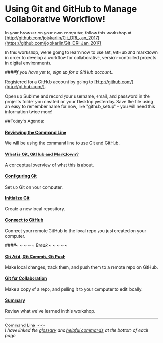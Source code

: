 # Using Git and GitHub to Manage Collaborative Workflow!

In your browser on your own computer, follow this workshop at [http://github.com/jojokarlin/Git_DRI_Jan_2017](https://github.com/jojokarlin/Git_DRI_Jan_2017)

In this workshop, we're going to learn how to use Git, GitHub and markdown in order to develop a workflow for collaborative, version-controlled projects in digital environments. 

####_If you have yet to, sign up for a GitHub account..._ 

Registered for a GitHub account by going to [http://github.com/](http://github.com/).  

Open up Sublime and record your username, email, and password in the projects folder you created on your Desktop yesterday. Save the file using an easy to remember name for now, like "github_setup" - you will need this information twice more!

##Today's Agenda:

#### [Reviewing the Command Line](commandline.md)
We will be using the command line to use Git and GitHub.

#### [What is Git, GitHub and Markdown?](concept.md)
A conceptual overview of what this is about.

#### [Configuring Git](gitconfig.md)
Set up Git on your computer.

#### [Initialize Git](gitinit.md)
Create a new local repository.

#### [Connect to GitHub](github.md)
Connect your remote GitHub to the local repo you just created on your computer.

####~ ~ ~ ~ ~ _Break_ ~ ~ ~ ~ ~

#### [Git Add, Git Commit, Git Push](gitaction.md)
Make local changes, track them, and push them to a remote repo on GitHub.

#### [Git for Collaboration](gitpull.md)
Make a copy of a repo, and pulling it to your computer to edit locally.

#### [Summary](summary.md)  
Review what we've learned in this workshop.  

---
[Command Line >>>](commandline.md)  
_I have linked the [glossary](glossary.md) and [helpful commands](helpfulcommands.md) at the bottom of each page._
